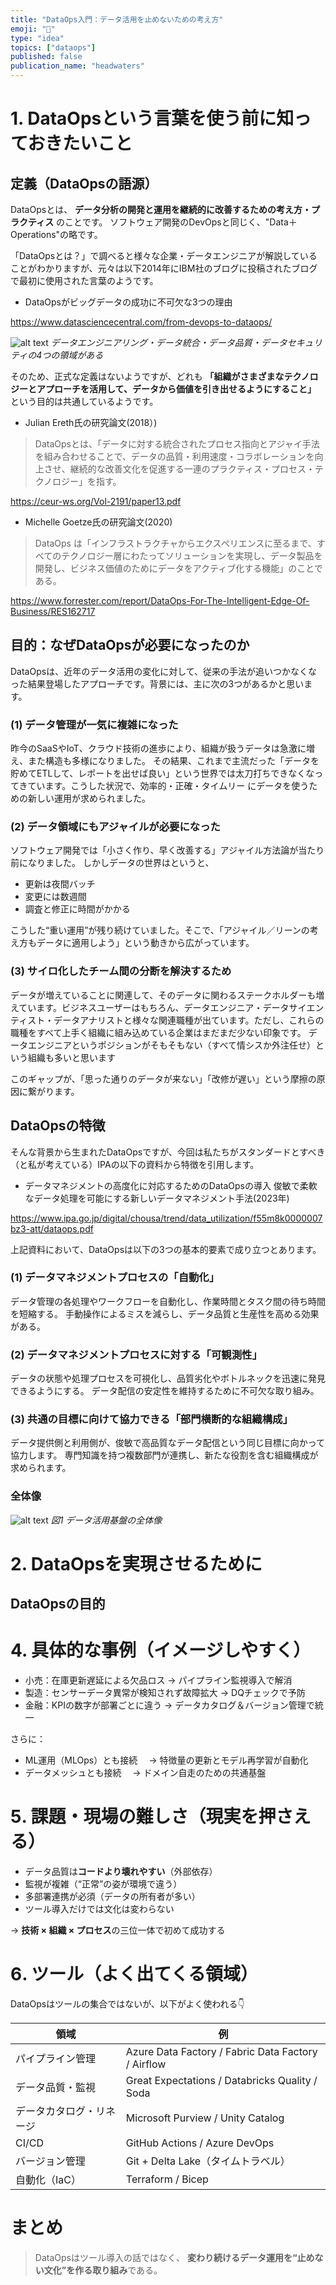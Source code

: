 ```yaml
---
title: "DataOps入門：データ活用を止めないための考え方"
emoji: "🌱"
type: "idea"
topics: ["dataops"]
published: false
publication_name: "headwaters"
---
```


# 1. DataOpsという言葉を使う前に知っておきたいこと

## 定義（DataOpsの語源）

DataOpsとは、 **データ分析の開発と運用を継続的に改善するための考え方・プラクティス** のことです。
ソフトウェア開発のDevOpsと同じく、"Data＋Operations"の略です。

「DataOpsとは？」で調べると様々な企業・データエンジニアが解説していることがわかりますが、元々は以下2014年にIBM社のブログに投稿されたブログで最初に使用された言葉のようです。

- DataOpsがビッグデータの成功に不可欠な3つの理由

https://www.datasciencecentral.com/from-devops-to-dataops/


![alt text](image-7.png)
*データエンジニアリング・データ統合・データ品質・データセキュリティの4つの領域がある*

そのため、正式な定義はないようですが、どれも **「組織がさまざまなテクノロジーとアプローチを活用して、データから価値を引き出せるようにすること」** という目的は共通しているようです。


- Julian Ereth氏の研究論文(2018）)
> DataOpsとは、「データに対する統合されたプロセス指向とアジャイ手法を組み合わせることで、データの品質・利用速度・コラボレーションを向上させ、継続的な改善文化を促進する一連のプラクティス・プロセス・テクノロジー」を指す。

https://ceur-ws.org/Vol-2191/paper13.pdf

- Michelle Goetze氏の研究論文(2020)
> DataOps は「インフラストラクチャからエクスペリエンスに至るまで、すべてのテクノロジー層にわたってソリューションを実現し、データ製品を開発し、ビジネス価値のためにデータをアクティブ化する機能」のことである。

https://www.forrester.com/report/DataOps-For-The-Intelligent-Edge-Of-Business/RES162717

## 目的：なぜDataOpsが必要になったのか

DataOpsは、近年のデータ活用の変化に対して、従来の手法が追いつかなくなった結果登場したアプローチです。背景には、主に次の3つがあるかと思います。

### (1) データ管理が一気に複雑になった

昨今のSaaSやIoT、クラウド技術の進歩により、組織が扱うデータは急激に増え、また構造も多様になりました。
その結果、これまで主流だった「データを貯めてETLして、レポートを出せば良い」という世界では太刀打ちできなくなってきています。こうした状況で、効率的・正確・タイムリー にデータを使うための新しい運用が求められました。

### (2) データ領域にもアジャイルが必要になった

ソフトウェア開発では「小さく作り、早く改善する」アジャイル方法論が当たり前になりました。
しかしデータの世界はというと、
- 更新は夜間バッチ
- 変更には数週間
- 調査と修正に時間がかかる

こうした“重い運用”が残り続けていました。そこで、「アジャイル／リーンの考え方もデータに適用しよう」という動きから広がっています。

### (3) サイロ化したチーム間の分断を解決するため

データが増えていることに関連して、そのデータに関わるステークホルダーも増えています。ビジネスユーザーはもちろん、データエンジニア・データサイエンティスト・データアナリストと様々な関連職種が出ています。ただし、これらの職種をすべて上手く組織に組み込めている企業はまだまだ少ない印象です。
データエンジニアというポジションがそもそもない（すべて情シスか外注任せ）という組織も多いと思います

このギャップが、「思った通りのデータが来ない」「改修が遅い」という摩擦の原因に繋がります。

## DataOpsの特徴

そんな背景から生まれたDataOpsですが、今回は私たちがスタンダードとすべき（と私が考えている）IPAの以下の資料から特徴を引用します。

- データマネジメントの高度化に対応するためのDataOpsの導入 俊敏で柔軟なデータ処理を可能にする新しいデータマネジメント手法(2023年)

https://www.ipa.go.jp/digital/chousa/trend/data_utilization/f55m8k0000007bz3-att/dataops.pdf

上記資料において、DataOpsは以下の3つの基本的要素で成り立つとあります。

### (1) データマネジメントプロセスの「自動化」
データ管理の各処理やワークフローを自動化し、作業時間とタスク間の待ち時間を短縮する。
手動操作によるミスを減らし、データ品質と生産性を高める効果がある。

### (2) データマネジメントプロセスに対する「可観測性」
データの状態や処理プロセスを可視化し、品質劣化やボトルネックを迅速に発見できるようにする。
データ配信の安定性を維持するために不可欠な取り組み。

### (3) 共通の目標に向けて協力できる「部門横断的な組織構成」
データ提供側と利用側が、俊敏で高品質なデータ配信という同じ目標に向かって協力します。
専門知識を持つ複数部門が連携し、新たな役割を含む組織構成が求められます。


### 全体像
![alt text](image-8.png)
*図1 データ活⽤基盤の全体像*


# 2. DataOpsを実現させるために

## DataOpsの目的


# 4. 具体的な事例（イメージしやすく）

* 小売：在庫更新遅延による欠品ロス → パイプライン監視導入で解消
* 製造：センサーデータ異常が検知されず故障拡大 → DQチェックで予防
* 金融：KPIの数字が部署ごとに違う → データカタログ＆バージョン管理で統一

さらに：

* ML運用（MLOps）とも接続
  　→ 特徴量の更新とモデル再学習が自動化
* データメッシュとも接続
  　→ ドメイン自走のための共通基盤

# 5️. 課題・現場の難しさ（現実を押さえる）

* データ品質は**コードより壊れやすい**（外部依存）
* 監視が複雑（“正常”の姿が環境で違う）
* 多部署連携が必須（データの所有者が多い）
* ツール導入だけでは文化は変わらない

→ **技術 × 組織 × プロセス**の三位一体で初めて成功する

# 6️. ツール（よく出てくる領域）

DataOpsはツールの集合ではないが、以下がよく使われる👇

| 領域           | 例                                                  |
| ------------ | -------------------------------------------------- |
| パイプライン管理     | Azure Data Factory / Fabric Data Factory / Airflow |
| データ品質・監視     | Great Expectations / Databricks Quality / Soda     |
| データカタログ・リネージ | Microsoft Purview / Unity Catalog                  |
| CI/CD        | GitHub Actions / Azure DevOps                      |
| バージョン管理      | Git + Delta Lake（タイムトラベル）                          |
| 自動化（IaC）     | Terraform / Bicep                                  |

# まとめ

> DataOpsはツール導入の話ではなく、
> **変わり続けるデータ運用を“止めない文化”を作る取り組み**である。
